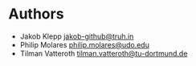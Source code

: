 <!--
SPDX-FileCopyrightText: 2020 The HedgeDoc developers (see AUTHORS file)

SPDX-License-Identifier: CC-BY-SA-4.0
-->

<!--
This file lists all individuals having contributed content to the repository.
To regenerate, use `git log --format='%aN <%aE>' | LC_ALL=C.UTF-8 sort -uf`.
-->

# Authors

- Jakob Klepp <jakob-github@truh.in>
- Philip Molares <philip.molares@udo.edu>
- Tilman Vatteroth <tilman.vatteroth@tu-dortmund.de>

